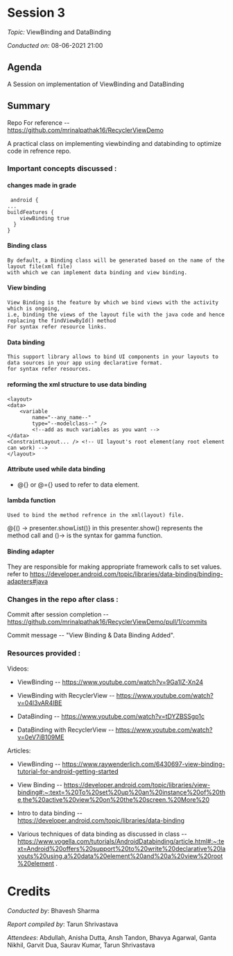 # Session 3
*Topic:* ViewBinding and DataBinding

*Conducted on:* 08-06-2021 21:00

## Agenda
A Session on implementation of ViewBinding and DataBinding

## Summary

Repo For reference -- https://github.com/mrinalpathak16/RecyclerViewDemo

A practical class on implementing viewbinding and databinding to optimize code in refrence repo.

### Important concepts discussed :

#### changes made in grade
     android {
    ...
    buildFeatures {
        viewBinding true
      }
    }

#### Binding class
    By default, a Binding class will be generated based on the name of the layout file(xml file)
    with which we can implement data binding and view binding.
#### View binding
    View Binding is the feature by which we bind views with the activity which is ongoing,
    i.e, binding the views of the layout file with the java code and hence replacing the findViewById() method
    For syntax refer resource links.
#### Data binding
    This support library allows to bind UI components in your layouts to data sources in your app using declarative format.
    for syntax refer resources.
#### reforming the xml structure to use data binding
    <layout>
    <data>
        <variable
            name="--any_name--"
            type="--modelclass--" /> 
            <!--add as much variables as you want -->
    </data>
    <ConstraintLayout... /> <!-- UI layout's root element(any root element can work) -->
    </layout>
#### Attribute used while data binding
* @{} or @={}
used to refer to data element. 
#### lambda function
    Used to bind the method refrence in the xml(layout) file.
  @{() -> presenter.showList()} in this presenter.show() represents the method call and ()-> is the syntax for gamma function.
    
#### Binding adapter
They are responsible for making appropriate framework calls to set values.
    refer to https://developer.android.com/topic/libraries/data-binding/binding-adapters#java
    

### Changes in the repo after class :

Commit after session completion -- https://github.com/mrinalpathak16/RecyclerViewDemo/pull/1/commits

Commit message -- "View Binding & Data Binding Added".

### Resources provided :

Videos:

* ViewBinding -- https://www.youtube.com/watch?v=9Ga1lZ-Xn24

* ViewBinding with RecyclerView -- https://www.youtube.com/watch?v=04l3vAR4IBE

* DataBinding -- https://www.youtube.com/watch?v=tDYZBSSgp1c

* DataBinding with RecyclerView -- https://www.youtube.com/watch?v=0eV7iB109ME

Articles:

* ViewBinding -- https://www.raywenderlich.com/6430697-view-binding-tutorial-for-android-getting-started

* View Binding -- https://developer.android.com/topic/libraries/view-binding#:~:text=%20To%20set%20up%20an%20instance%20of%20the,the%20active%20view%20on%20the%20screen.%20More%20 

* Intro to data binding -- https://developer.android.com/topic/libraries/data-binding

* Various techniques of data binding as discussed in class --  https://www.vogella.com/tutorials/AndroidDatabinding/article.html#:~:text=Android%20offers%20support%20to%20write%20declarative%20layouts%20using,a%20data%20element%20and%20a%20view%20root%20element .



# Credits

*Conducted by*: Bhavesh Sharma

*Report compiled by*: Tarun Shrivastava 

*Attendees*: Abdullah, Anisha Dutta, Ansh Tandon, Bhavya Agarwal, Ganta Nikhil, Garvit Dua, Saurav Kumar, Tarun Shrivastava


